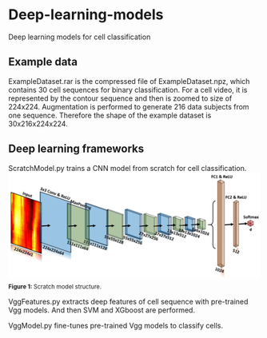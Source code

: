 # Deep-learning-models
Deep learning models for cell classification

## Example data
ExampleDataset.rar is the compressed file of ExampleDataset.npz, which contains 30 cell sequences for binary classification. For a cell video, it is represented by the contour sequence and then is zoomed to size of 224x224. Augmentation is performed to generate 216 data subjects from one sequence. Therefore the shape of the example dataset is 30x216x224x224.

## Deep learning frameworks
ScratchModel.py trains a CNN model from scratch for cell classification.
<img alt="scratch" src="ScratchStructure.png" width='600'>  
<sub><b>Figure 1: </b> Scratch model structure. </sub> 

VggFeatures.py extracts deep features of cell sequence with pre-trained Vgg models. And then SVM and XGboost are performed.

VggModel.py fine-tunes pre-trained Vgg models to classify cells.
